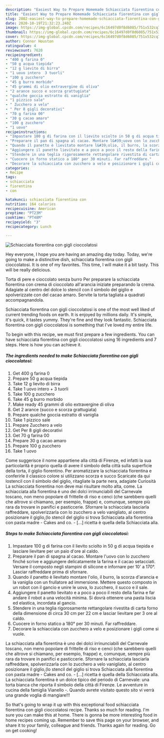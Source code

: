 ```yaml
---
description: "Easiest Way to Prepare Homemade Schiacciata fiorentina con gigli cioccolatosi"
title: "Easiest Way to Prepare Homemade Schiacciata fiorentina con gigli cioccolatosi"
slug: 2802-easiest-way-to-prepare-homemade-schiacciata-fiorentina-con-gigli-cioccolatosi
date: 2020-10-19T21:32:23.240Z
image: https://img-global.cpcdn.com/recipes/6c16497d0f8d6085/751x532cq70/schiacciata-fiorentina-con-gigli-cioccolatosi-recipe-main-photo.jpg
thumbnail: https://img-global.cpcdn.com/recipes/6c16497d0f8d6085/751x532cq70/schiacciata-fiorentina-con-gigli-cioccolatosi-recipe-main-photo.jpg
cover: https://img-global.cpcdn.com/recipes/6c16497d0f8d6085/751x532cq70/schiacciata-fiorentina-con-gigli-cioccolatosi-recipe-main-photo.jpg
author: Connor Houston
ratingvalue: 4
reviewcount: 7620
recipeingredient:
- "400 g farina 0"
- "50 g acqua tiepida"
- "12 g lievito di birra"
- "1 uovo intero  3 tuorli"
- "100 g zucchero"
- "45 g burro morbido"
- "45 grammi di olio extravergine di oliva"
- "2 arance succo e scorza grattugiata"
- "qualche goccia estratto di vaniglia"
- "1 pizzico sale"
- " Zucchero a velo"
- " Per 8 gigli decorativi"
- "70 g farina 00"
- "30 g cacao amaro"
- "100 g zucchero"
- "1 uovo"
recipeinstructions:
- "Impastare 100 g di farina con il lievito sciolto in 50 g di acqua tiepida e lasciare lievitare per un paio d&#39;ore al caldo."
- "Preparare il pan di spagna al cacao. Montare l&#39;uovo con lo zucchero finché scrive e aggiungere delicatamente la farina e il cacao setacciati. Versare il composto negli stampini di silicone e infornare per 10&#39; a 170°. Lasciar raffreddare prima di sfornare."
- "Quando il panetto è lievitato montare l&#39;olio, il burro, la scorza d&#39;arancia e la vaniglia con un frullatore ad immersione. Mettere questo composto in un robot con il gancio e unire le uova, lo zucchero, il succo e il sale."
- "Aggiungere il panetto lievitato e a poco a poco il resto della farina e far andare il robot a una velocità minima. Si dovrà ottenere una pasta liscia ed elastica, incordata al gancio."
- "Stendere in una teglia rigorosamente rettangolare rivestita di carta forno della dimensione di circa 30 cm per 22 cm e lasciar lievitare per 3 ore al caldo."
- "Cuocere in forno statico a 180° per 30 minuti. Far raffreddare."
- "Decorare la schiacciata con zucchero a velo e posizionare i gigli come si vuole."
categories:
- Recipe
tags:
- schiacciata
- fiorentina
- con

katakunci: schiacciata fiorentina con 
nutrition: 164 calories
recipecuisine: American
preptime: "PT23M"
cooktime: "PT48M"
recipeyield: "3"
recipecategory: Lunch

---
```



![Schiacciata fiorentina con gigli cioccolatosi](https://img-global.cpcdn.com/recipes/6c16497d0f8d6085/751x532cq70/schiacciata-fiorentina-con-gigli-cioccolatosi-recipe-main-photo.jpg)

Hey everyone, I hope you are having an amazing day today. Today, we're going to make a distinctive dish, schiacciata fiorentina con gigli cioccolatosi. It is one of my favorites. This time, I will make it a bit tasty. This will be really delicious.

Torta di pere e cioccolato senza burro Per preparare la schiacciata fiorentina con crema di cioccolato all&#39;arancia iniziate preparando la crema. Adagiate al centro del dolce lo stencil con il simbolo del giglio e spolverizzate con del cacao amaro. Servite la torta tagliata a quadrati accompagnandola.

Schiacciata fiorentina con gigli cioccolatosi is one of the most well liked of current trending foods on earth. It is enjoyed by millions daily. It's simple, it's quick, it tastes yummy. They're fine and they look fantastic. Schiacciata fiorentina con gigli cioccolatosi is something that I've loved my entire life.


To begin with this recipe, we must first prepare a few ingredients. You can have schiacciata fiorentina con gigli cioccolatosi using 16 ingredients and 7 steps. Here is how you can achieve it.

<!--inarticleads1-->

##### The ingredients needed to make Schiacciata fiorentina con gigli cioccolatosi:

1. Get 400 g farina 0
1. Prepare 50 g acqua tiepida
1. Take 12 g lievito di birra
1. Take 1 uovo intero + 3 tuorli
1. Take 100 g zucchero
1. Take 45 g burro morbido
1. Make ready 45 grammi di olio extravergine di oliva
1. Get 2 arance (succo e scorza grattugiata)
1. Prepare qualche goccia estratto di vaniglia
1. Take 1 pizzico sale
1. Prepare  Zucchero a velo
1. Get  Per 8 gigli decorativi
1. Get 70 g farina 00
1. Prepare 30 g cacao amaro
1. Prepare 100 g zucchero
1. Take 1 uovo


Come suggerisce il nome appartiene alla città di Firenze, ed infatti la sua particolarità è proprio quella di avere il simbolo della città sulla superficie della torta, il giglio fiorentino. Per aromatizzare la schiacciata fiorentina e conferirle il classico colore si utilizzano scorza e succo Scaricate da qui lostencil con il simbolo del giglio, ritagliate la parte nera, adagiate Curiosità La schiacciata fiorentina non deve mai risultare molto alta, come. La schiacciata alla fiorentina è uno dei dolci irrinunciabili del Carnevale toscano, non meno popolare di frittelle di riso e cenci (che sarebbero quelli che altrove si chiamano, per esempio, frappe) e, comunque, sempre più rara da trovare in panifici e pasticcerie. Sfornare la schiacciata lasciarla raffreddare, spolverizzarla con lo zucchero a velo vanigliato, al centro posizionare il giglio,(lo stencil del giglio si trova Schiacciata alla fiorentina con pasta madre - Cakes and co. - […] ricetta è quella della Schiacciata alla. 

<!--inarticleads2-->

##### Steps to make Schiacciata fiorentina con gigli cioccolatosi:

1. Impastare 100 g di farina con il lievito sciolto in 50 g di acqua tiepida e lasciare lievitare per un paio d&#39;ore al caldo.
1. Preparare il pan di spagna al cacao. Montare l&#39;uovo con lo zucchero finché scrive e aggiungere delicatamente la farina e il cacao setacciati. Versare il composto negli stampini di silicone e infornare per 10&#39; a 170°. Lasciar raffreddare prima di sfornare.
1. Quando il panetto è lievitato montare l&#39;olio, il burro, la scorza d&#39;arancia e la vaniglia con un frullatore ad immersione. Mettere questo composto in un robot con il gancio e unire le uova, lo zucchero, il succo e il sale.
1. Aggiungere il panetto lievitato e a poco a poco il resto della farina e far andare il robot a una velocità minima. Si dovrà ottenere una pasta liscia ed elastica, incordata al gancio.
1. Stendere in una teglia rigorosamente rettangolare rivestita di carta forno della dimensione di circa 30 cm per 22 cm e lasciar lievitare per 3 ore al caldo.
1. Cuocere in forno statico a 180° per 30 minuti. Far raffreddare.
1. Decorare la schiacciata con zucchero a velo e posizionare i gigli come si vuole.


La schiacciata alla fiorentina è uno dei dolci irrinunciabili del Carnevale toscano, non meno popolare di frittelle di riso e cenci (che sarebbero quelli che altrove si chiamano, per esempio, frappe) e, comunque, sempre più rara da trovare in panifici e pasticcerie. Sfornare la schiacciata lasciarla raffreddare, spolverizzarla con lo zucchero a velo vanigliato, al centro posizionare il giglio,(lo stencil del giglio si trova Schiacciata alla fiorentina con pasta madre - Cakes and co. - […] ricetta è quella della Schiacciata alla. La schiacciata fiorentina è un dolce tipico del periodo di Carnevale: una torta bianca che riporta il simbolo della città di Firenze. Le avventure in cucina della famiglia Vianello -. Quando avrete visitato questo sito vi verrà una grande voglia di mangiare!!! 

So that's going to wrap it up with this exceptional food schiacciata fiorentina con gigli cioccolatosi recipe. Thanks so much for reading. I'm sure you can make this at home. There is gonna be more interesting food in home recipes coming up. Remember to save this page on your browser, and share it to your family, colleague and friends. Thanks again for reading. Go on get cooking!
